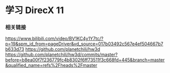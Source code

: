 
# 学习 DirecX 11

### 相关链接

https://www.bilibili.com/video/BV1KC4y1Y7tc/?p=19&spm_id_from=pageDriver&vd_source=017b03492c567e4ef504667b7b633d73
https://github.com/planetchili/hw3d
https://github.com/planetchili/hw3d/commits/master?before=b8ea00f7f236779fc4b8302f6ff73511f3c668fd+445&branch=master&qualified_name=refs%2Fheads%2Fmaster
